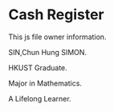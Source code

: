 # Cash Register

This js file owner information.

SIN,Chun Hung SIMON. 

HKUST Graduate. 

Major in Mathematics.

A Lifelong Learner.
